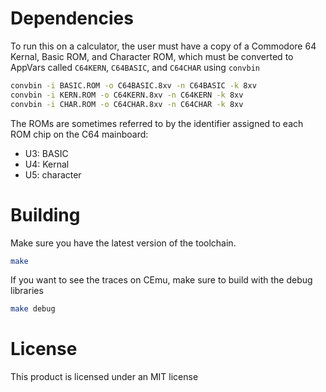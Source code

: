 # Dependencies
To run this on a calculator, the user must have a copy of a Commodore 64 Kernal, Basic ROM, and Character ROM, which must be converted to AppVars called `C64KERN`, `C64BASIC`, and `C64CHAR` using `convbin`

```bash
convbin -i BASIC.ROM -o C64BASIC.8xv -n C64BASIC -k 8xv
convbin -i KERN.ROM -o C64KERN.8xv -n C64KERN -k 8xv
convbin -i CHAR.ROM -o C64CHAR.8xv -n C64CHAR -k 8xv
```

The ROMs are sometimes referred to by the identifier assigned to each ROM
chip on the C64 mainboard:

 * U3: BASIC
 * U4: Kernal
 * U5: character

# Building
Make sure you have the latest version of the toolchain.
```bash
make
```

If you want to see the traces on CEmu, make sure to build with the debug libraries
```bash
make debug
```

# License
This product is licensed under an MIT license